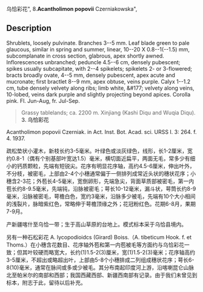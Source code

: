 乌恰彩花",
8.**Acantholimon popovii** Czerniakowska",

## Description
Shrublets, loosely pulvinate. Branches 3--5 mm. Leaf blade green to pale glaucous, similar in spring and summer, linear, 10--20 X 0.8--1(--1.5) mm, subcomplanate in cross section, glabrous, apex shortly awned. Inflorescences unbranched; peduncle 4.5--6 cm, densely pubescent; spikes usually subcapitate, with 2--4 spikelets; spikelets 2- or 3-flowered; bracts broadly ovate, 4--5 mm, densely pubescent, apex acute and mucronate; first bractlet 8--9 mm, apex obtuse, veins purple. Calyx 1--1.2 cm, tube densely velvety along ribs; limb white, &amp;#177; velvety along veins, 10-lobed, veins dark purple and slightly projecting beyond apices. Corolla pink. Fl. Jun-Aug, fr. Jul-Sep.

> Grassy tablelands; ca. 2200 m. Xinjiang (Kashi Diqu and Wuqia Diqu).
**3. 乌恰彩花**

Acantholimon popovii Czerniak. in Act. Inst. Bot. Acad. sci. URSS I. 3: 264. f. 4. 1937.

疏松垫状小灌木，新枝长约3-5毫米。叶绿色或淡灰绿色，线形，长1-2厘米，宽约0.8-1（偶有个别基部叶宽达1.5）毫米，横切面近扁平，两面无毛，常多少有细小的钙质颗粒，先端有短锐尖。花序有明显花序轴，高约4.5-6厘米，伸出叶外，不分枝，被密毛，上部由2-4个小穗通常偏于一侧排列成常近头状的穗状花序；小穗含2-3花；外苞长4-5毫米，宽倒卵形，先端急尖，背面草质部被密毛，第一内苞长约8-9.5毫米，先端钝，沿脉被密毛；萼长10-12毫米，漏斗状，萼筒长约8-9毫米，沿脉被密毛，萼檐白色，宽约3毫米，沿脉多少被毛，先端有10个大小相间的浅裂片，脉暗紫红色，常略伸于萼檐顶缘之外；花冠粉红色。花期6-8月，果期7-9月。

产新疆喀什至乌恰一带；生于高山草原的台地上。模式标本采于乌恰县境内。

另有一种石松彩花 A. lycopodioidcs (Girard) Boiss.（A. tibeticum Hook. f. et Thoms.）在小穗含花数目、花序轴外苞和第一内苞被毛等方面约与乌恰彩花一致；但其叶较硬而略宽大，长约(1)1.5-2(3)厘米，宽(1)1.5-2(3)毫米；花序轴高约3-5厘米，不超出或略超出叶，上部由5-8个小穗排成二列组成穗状花序；萼长6-8(10)毫米，通常在脉间或多或少被毛。其分布南起印度河上游，沿喀喇昆仑山脉北至帕米尔的南部和西部；我国西藏西部、新疆西南部有记录。由于我们未曾见到标本，附志于此，留待以后补充。
